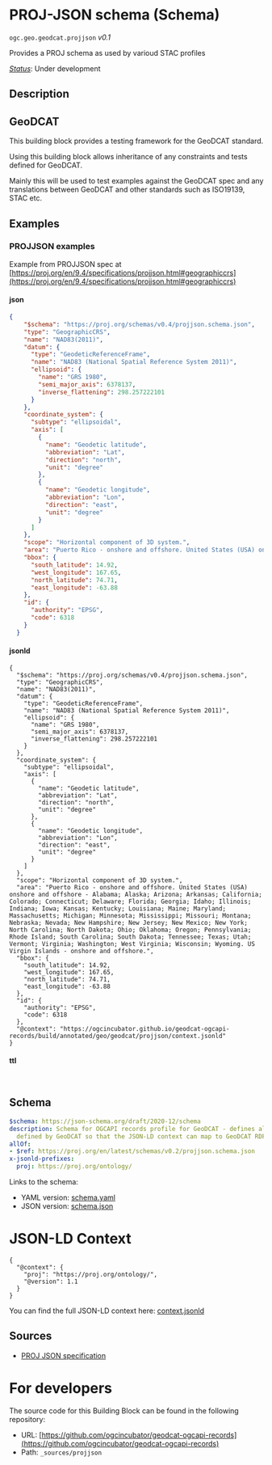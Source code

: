 
# PROJ-JSON schema (Schema)

`ogc.geo.geodcat.projjson` *v0.1*

Provides a PROJ schema as used by varioud STAC profiles

[*Status*](http://www.opengis.net/def/status): Under development

## Description

## GeoDCAT 

This building block provides a testing framework for the GeoDCAT standard.

Using this building block allows inheritance of any constraints and tests defined for GeoDCAT.

Mainly this will be used to test examples against the GeoDCAT spec and any translations between GeoDCAT and other standards such as ISO19139, STAC etc.


## Examples

### PROJJSON examples
Example from PROJJSON spec at [https://proj.org/en/9.4/specifications/projjson.html#geographiccrs](https://proj.org/en/9.4/specifications/projjson.html#geographiccrs)
#### json
```json
{
    "$schema": "https://proj.org/schemas/v0.4/projjson.schema.json",
    "type": "GeographicCRS",
    "name": "NAD83(2011)",
    "datum": {
      "type": "GeodeticReferenceFrame",
      "name": "NAD83 (National Spatial Reference System 2011)",
      "ellipsoid": {
        "name": "GRS 1980",
        "semi_major_axis": 6378137,
        "inverse_flattening": 298.257222101
      }
    },
    "coordinate_system": {
      "subtype": "ellipsoidal",
      "axis": [
        {
          "name": "Geodetic latitude",
          "abbreviation": "Lat",
          "direction": "north",
          "unit": "degree"
        },
        {
          "name": "Geodetic longitude",
          "abbreviation": "Lon",
          "direction": "east",
          "unit": "degree"
        }
      ]
    },
    "scope": "Horizontal component of 3D system.",
    "area": "Puerto Rico - onshore and offshore. United States (USA) onshore and offshore - Alabama; Alaska; Arizona; Arkansas; California; Colorado; Connecticut; Delaware; Florida; Georgia; Idaho; Illinois; Indiana; Iowa; Kansas; Kentucky; Louisiana; Maine; Maryland; Massachusetts; Michigan; Minnesota; Mississippi; Missouri; Montana; Nebraska; Nevada; New Hampshire; New Jersey; New Mexico; New York; North Carolina; North Dakota; Ohio; Oklahoma; Oregon; Pennsylvania; Rhode Island; South Carolina; South Dakota; Tennessee; Texas; Utah; Vermont; Virginia; Washington; West Virginia; Wisconsin; Wyoming. US Virgin Islands - onshore and offshore.",
    "bbox": {
      "south_latitude": 14.92,
      "west_longitude": 167.65,
      "north_latitude": 74.71,
      "east_longitude": -63.88
    },
    "id": {
      "authority": "EPSG",
      "code": 6318
    }
  }
```

#### jsonld
```jsonld
{
  "$schema": "https://proj.org/schemas/v0.4/projjson.schema.json",
  "type": "GeographicCRS",
  "name": "NAD83(2011)",
  "datum": {
    "type": "GeodeticReferenceFrame",
    "name": "NAD83 (National Spatial Reference System 2011)",
    "ellipsoid": {
      "name": "GRS 1980",
      "semi_major_axis": 6378137,
      "inverse_flattening": 298.257222101
    }
  },
  "coordinate_system": {
    "subtype": "ellipsoidal",
    "axis": [
      {
        "name": "Geodetic latitude",
        "abbreviation": "Lat",
        "direction": "north",
        "unit": "degree"
      },
      {
        "name": "Geodetic longitude",
        "abbreviation": "Lon",
        "direction": "east",
        "unit": "degree"
      }
    ]
  },
  "scope": "Horizontal component of 3D system.",
  "area": "Puerto Rico - onshore and offshore. United States (USA) onshore and offshore - Alabama; Alaska; Arizona; Arkansas; California; Colorado; Connecticut; Delaware; Florida; Georgia; Idaho; Illinois; Indiana; Iowa; Kansas; Kentucky; Louisiana; Maine; Maryland; Massachusetts; Michigan; Minnesota; Mississippi; Missouri; Montana; Nebraska; Nevada; New Hampshire; New Jersey; New Mexico; New York; North Carolina; North Dakota; Ohio; Oklahoma; Oregon; Pennsylvania; Rhode Island; South Carolina; South Dakota; Tennessee; Texas; Utah; Vermont; Virginia; Washington; West Virginia; Wisconsin; Wyoming. US Virgin Islands - onshore and offshore.",
  "bbox": {
    "south_latitude": 14.92,
    "west_longitude": 167.65,
    "north_latitude": 74.71,
    "east_longitude": -63.88
  },
  "id": {
    "authority": "EPSG",
    "code": 6318
  },
  "@context": "https://ogcincubator.github.io/geodcat-ogcapi-records/build/annotated/geo/geodcat/projjson/context.jsonld"
}
```

#### ttl
```ttl


```

## Schema

```yaml
$schema: https://json-schema.org/draft/2020-12/schema
description: Schema for OGCAPI records profile for GeoDCAT - defines all extra elements
  defined by GeoDCAT so that the JSON-LD context can map to GeoDCAT RDF
allOf:
- $ref: https://proj.org/en/latest/schemas/v0.2/projjson.schema.json
x-jsonld-prefixes:
  proj: https://proj.org/ontology/

```

Links to the schema:

* YAML version: [schema.yaml](https://ogcincubator.github.io/geodcat-ogcapi-records/build/annotated/geo/geodcat/projjson/schema.json)
* JSON version: [schema.json](https://ogcincubator.github.io/geodcat-ogcapi-records/build/annotated/geo/geodcat/projjson/schema.yaml)


# JSON-LD Context

```jsonld
{
  "@context": {
    "proj": "https://proj.org/ontology/",
    "@version": 1.1
  }
}
```

You can find the full JSON-LD context here:
[context.jsonld](https://ogcincubator.github.io/geodcat-ogcapi-records/build/annotated/geo/geodcat/projjson/context.jsonld)

## Sources

* [PROJ JSON specification](https://proj.org/en/latest/schemas/v0.2/projjson.schema.json)

# For developers

The source code for this Building Block can be found in the following repository:

* URL: [https://github.com/ogcincubator/geodcat-ogcapi-records](https://github.com/ogcincubator/geodcat-ogcapi-records)
* Path: `_sources/projjson`

